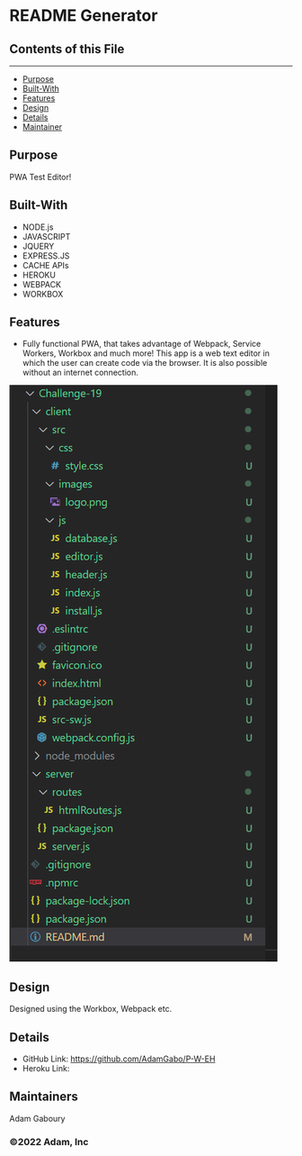 
# README Generator

## Contents of this File 
---------------------
 - [Purpose](#Purpose)
 - [Built-With](#Built-With)
 - [Features](#Features)
 - [Design](#Design)
 - [Details](#Details)  
 - [Maintainer](#Maintainer)

## Purpose
PWA Test Editor! 

## Built-With
* NODE.js
* JAVASCRIPT
* JQUERY
* EXPRESS.JS 
* CACHE APIs 
* HEROKU 
* WEBPACK
* WORKBOX


## Features
* Fully functional PWA, that takes advantage of Webpack, Service Workers, Workbox and much more! This app is a web text editor in which the user can create code via the browser. It is also possible without an internet connection. 

![Alt text](/images/Client.png?raw=true "Client Side Folder Structure")



## Design
Designed using the Workbox, Webpack etc. 

## Details
* GitHub Link: https://github.com/AdamGabo/P-W-EH
* Heroku Link: 

## Maintainers 
Adam Gaboury

### ©️2022 Adam, Inc 